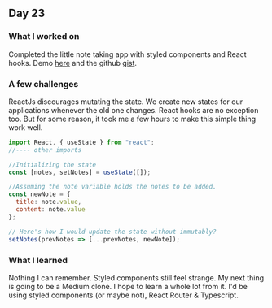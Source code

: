 ## Day 23

### What I worked on

Completed the little note taking app with styled components and React hooks. Demo [here](https://note-taking-styled.netlify.com/) and the github [gist](https://gist.github.com/vickOnRails/f6e6f9edb22b7688602171ed8c9f85b0).

### A few challenges

ReactJs discourages mutating the state. We create new states for our applications whenever the old one changes. React hooks are no exception too. But for some reason, it took me a few hours to make this simple thing work well.

```js
import React, { useState } from "react";
//---- other imports

//Initializing the state
const [notes, setNotes] = useState([]);

//Assuming the note variable holds the notes to be added.
const newNote = {
  title: note.value,
  content: note.value
};

// Here's how I would update the state without immutably?
setNotes(prevNotes => [...prevNotes, newNote]);
```

### What I learned

Nothing I can remember. Styled components still feel strange.
My next thing is going to be a Medium clone. I hope to learn a whole lot from it. I'd be using styled components (or maybe not), React Router & Typescript.
